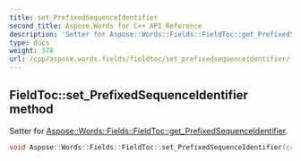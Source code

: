 ```yaml
---
title: set_PrefixedSequenceIdentifier
second_title: Aspose.Words for C++ API Reference
description: 'Setter for Aspose::Words::Fields::FieldToc::get_PrefixedSequenceIdentifier.'
type: docs
weight: 378
url: /cpp/aspose.words.fields/fieldtoc/set_prefixedsequenceidentifier/
---
```

## FieldToc::set_PrefixedSequenceIdentifier method


Setter for [Aspose::Words::Fields::FieldToc::get_PrefixedSequenceIdentifier](../get_prefixedsequenceidentifier/).

```cpp
void Aspose::Words::Fields::FieldToc::set_PrefixedSequenceIdentifier(const System::String &value)
```

